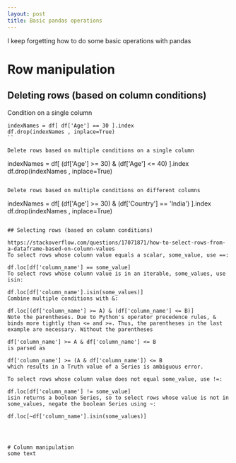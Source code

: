 ```yaml
---
layout: post
title: Basic pandas operations
---
```


I keep forgetting how to do some basic operations with pandas


# Row manipulation

## Deleting rows (based on column conditions)

Condition on a single column 
```
indexNames = df[ df['Age'] == 30 ].index
df.drop(indexNames , inplace=True)
``

Delete rows based on multiple conditions on a single column
```
indexNames = df[ (df['Age'] >= 30) & (df['Age'] <= 40) ].index
df.drop(indexNames , inplace=True)
```

Delete rows based on multiple conditions on different columns
```
indexNames = df[ (df['Age'] >= 30) & (df['Country'] == 'India') ].index
df.drop(indexNames , inplace=True)
```

## Selecting rows (based on column conditions)

https://stackoverflow.com/questions/17071871/how-to-select-rows-from-a-dataframe-based-on-column-values
To select rows whose column value equals a scalar, some_value, use ==:

df.loc[df['column_name'] == some_value]
To select rows whose column value is in an iterable, some_values, use isin:

df.loc[df['column_name'].isin(some_values)]
Combine multiple conditions with &:

df.loc[(df['column_name'] >= A) & (df['column_name'] <= B)]
Note the parentheses. Due to Python's operator precedence rules, & binds more tightly than <= and >=. Thus, the parentheses in the last example are necessary. Without the parentheses

df['column_name'] >= A & df['column_name'] <= B
is parsed as

df['column_name'] >= (A & df['column_name']) <= B
which results in a Truth value of a Series is ambiguous error.

To select rows whose column value does not equal some_value, use !=:

df.loc[df['column_name'] != some_value]
isin returns a boolean Series, so to select rows whose value is not in some_values, negate the boolean Series using ~:

df.loc[~df['column_name'].isin(some_values)]




# Column manipulation 
some text

